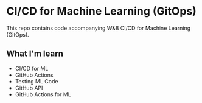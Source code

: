 # CI/CD for Machine Learning (GitOps)

This repo contains code accompanying W&B CI/CD for Machine Learning (GitOps). 

## What I'm learn 

- CI/CD for ML
- GitHub Actions
- Testing ML Code
- GitHub API
- GitHub Actions for ML